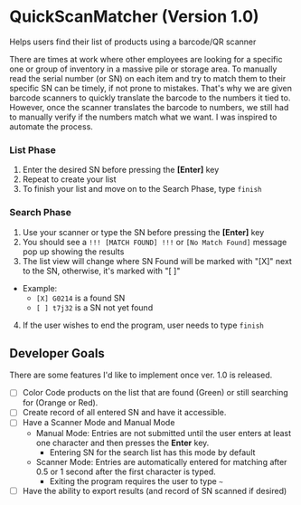# QuickScanMatcher (Version 1.0)

Helps users find their list of products using a barcode/QR scanner

There are times at work where other employees are looking for a specific one or group of inventory in a massive pile or storage area. To manually read the serial number (or SN) on each item and try to match them to their specific SN can be timely, if not prone to mistakes. That's why we are given barcode scanners to quickly translate the barcode to the numbers it tied to. However, once the scanner translates the barcode to numbers, we still had to manually verify if the numbers match what we want. I was inspired to automate the process.


### List Phase

1. Enter the desired SN before pressing the **[Enter]** key
2. Repeat to create your list
3. To finish your list and move on to the Search Phase, type `finish`

### Search Phase

1. Use your scanner or type the SN before pressing the **[Enter]** key
2. You should see a `!!! [MATCH FOUND] !!!` or `[No Match Found]` message pop up showing the results
3. The list view will change where SN Found will be marked with "[X]" next to the SN, otherwise, it's marked with "[ ]"

- Example:
  - `[X] G0214` is a found SN
  - `[ ] t7j32` is a SN not yet found

4. If the user wishes to end the program, user needs to type `finish`

## Developer Goals

There are some features I'd like to implement once ver. 1.0 is released.

- [ ] Color Code products on the list that are found (Green) or still searching for (Orange or Red).
- [ ] Create record of all entered SN and have it accessible.
- [ ] Have a Scanner Mode and Manual Mode
  - Manual Mode: Entries are not submitted until the user enters at least one character and then presses the **Enter** key.
    - Entering SN for the search list has this mode by default
  - Scanner Mode: Entries are automatically entered for matching after 0.5 or 1 second after the first character is typed.
    - Exiting the program requires the user to type `~`
- [ ] Have the ability to export results (and record of SN scanned if desired)
